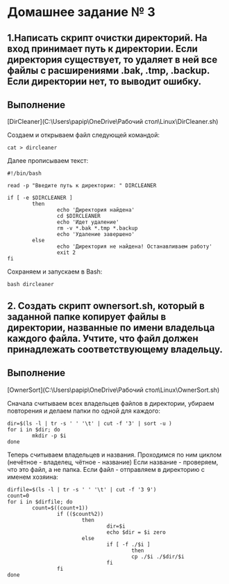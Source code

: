 # Домашнее задание № 3

## 1.Написать скрипт очистки директорий. На вход принимает путь к директории. Если директория существует, то удаляет в ней все файлы с расширениями .bak, .tmp, .backup. Если директории нет, то выводит ошибку.

## Выполнение
[DirCleaner](C:\Users\papip\OneDrive\Рабочий стол\Linux\DirCleaner.sh)

Создаем и открываем файл следующей командой:
```
cat > dircleaner
```

Далее прописываем текст:
```
#!/bin/bash

read -p "Введите путь к директории: " DIRCLEANER

if [ -e $DIRCLEANER ]
        then
                echo 'Директория найдена'
                cd $DIRCLEANER
                echo 'Идет удаление'
                rm -v *.bak *.tmp *.backup
                echo 'Удаление завершено'
        else
                echo 'Директория не найдена! Останавливаем работу'
                exit 2
fi              
```

Сохраняем и запускаем в Bash:
```
bash dircleaner
```

## 2. Создать скрипт ownersort.sh, который в заданной папке копирует файлы в директории, названные по имени владельца каждого файла. Учтите, что файл должен принадлежать соответствующему владельцу.

## Выполнение

[OwnerSort](C:\Users\papip\OneDrive\Рабочий стол\Linux\OwnerSort.sh)

Сначала считываем всех владельцев файлов в директории, убираем повторения и делаем папки по одной для каждого:
```
dir=$(ls -l | tr -s ' ' '\t' | cut -f '3' | sort -u )
for i in $dir; do
        mkdir -p $i
done
```

Теперь считываем владельцев и названия. Проходимся по ним циклом (нечётное - владелец, чётное - название) Если название - проверяем, что это файл, а не папка. Если файл - отправляем в директорию с именем хозяина:
```
dirfile=$(ls -l | tr -s ' ' '\t' | cut -f '3 9')
count=0
for i in $dirfile; do
        count=$((count+1))
                if (($count%2))
                        then    
                                dir=$i
                                echo $dir = $i zero
                        else
                                if [ -f ./$i ]
                                        then
                                        cp ./$i ./$dir/$i
                                fi
                fi
done          
```

